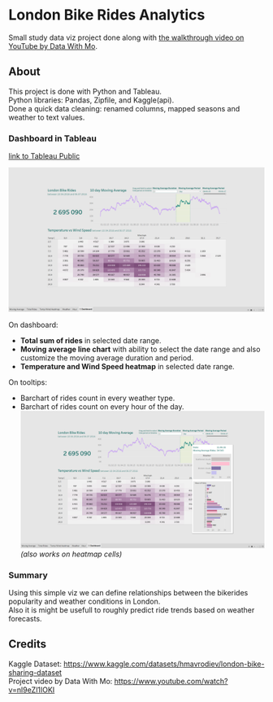 
# London Bike Rides Analytics

Small study data viz project done along with [the walkthrough video on YouTube by Data With Mo](https://www.youtube.com/watch?v=nl9eZl1IOKI).

## About

This project is done with Python and Tableau.  
Python libraries: Pandas, Zipfile, and Kaggle(api).  
Done a quick data cleaning: renamed columns, mapped seasons and weather to text values.  
  
### Dashboard in Tableau 
[link to Tableau Public](https://public.tableau.com/app/profile/diana.shatkovska/viz/London-Bike-Rides-Dashboard/Dashboard?publish=yes)  

![dashboard-screenshot](dashboard-screenshot.png)

On dashboard:
- **Total sum of rides** in selected date range.
- **Moving average line chart** with ability to select the date range and also customize the moving average duration and period.
- **Temperature and Wind Speed heatmap** in selected date range.  

On tooltips:
- Barchart of rides count in every weather type.
- Barchart of rides count on every hour of the day.
![dashboard-tooltips-screenshot](dashboard-tooltips-screenshot.png)
  *(also works on heatmap cells)*

### Summary

Using this simple viz we can define relationships between the bikerides popularity and weather conditions in London.  
Also it is might be usefull to roughly predict ride trends based on weather forecasts.

## Credits
Kaggle Dataset: https://www.kaggle.com/datasets/hmavrodiev/london-bike-sharing-dataset  
Project video by Data With Mo: https://www.youtube.com/watch?v=nl9eZl1IOKI